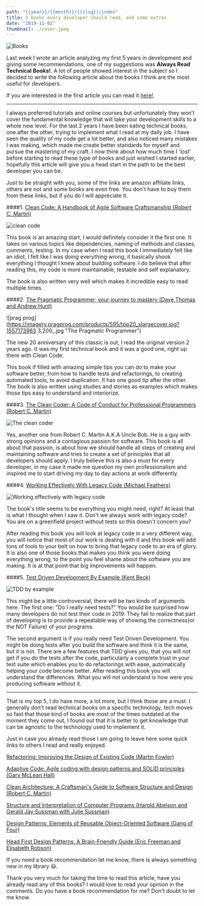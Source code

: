 ```yaml
---
path: "{{year}}/{{month}}/{{slug}}/index"
title: 5 books every developer should read, and some extras
date: "2019-11-02"
thumbnail: ./cover.jpeg
---
```


![Books](https://res.cloudinary.com/practicaldev/image/fetch/s--5l8Za7Jb--/c_imagga_scale,f_auto,fl_progressive,h_420,q_auto,w_1000/https://thepracticaldev.s3.amazonaws.com/i/ifknwf46tdxoah40h7q7.jpeg)

Last week I wrote an article analyzing my first 5 years in development and giving some recommendations, one of my suggestions was **Always Read Technical Books!**. A lot of people showed interest in the subject so I decided to write the following article about the books I think are the most useful for developers.

If you are interested in the first article you can read it [here!](https://dev.to/patferraggi/how-to-become-an-amazing-software-developer-things-i-wish-i-knew-when-i-started-28c5).

---

I always preferred tutorials and online courses but unfortunately they won’t cover the fundamental knowledge that will take your development skills to a whole new level. For the last 2 years I have been eating technical books, one after the other, trying to implement what I read at my daily job. I have seen the quality of my code get a lot better, and also noticed many mistakes I was making, which made me create better standards for myself and pursue the mastering of my craft. I now think about how much time I 'lost' before starting to read these type of books and just wished I started earlier, hopefully this article will give you a head start in the path to be the best developer you can be.

Just to be straight with you, some of the links are amazon affiliate links, others are not and some books are even free. You don't have to buy them from these links, but if you do I will appreciate it.

####1. [Clean Code: A Handbook of Agile Software Craftsmanship (Robert C. Martin)](https://www.amazon.com/gp/product/0132350882?ie=UTF8&tag=patferraggi-20&camp=1789&linkCode=xm2&creativeASIN=0132350882)

![clean code](https://m.media-amazon.com/images/S/aplus-media/mg/38127463-e531-4823-b46e-d79d174575cc._SR150,300_.jpg "Clean Code")

This book is an amazing start, I would definitely consider it the first
one. It takes on various topics like dependencies, naming of methods and classes, comments, testing. In my case when I read this book I immediately felt like an idiot, I felt like I was doing everything wrong, it basically shook everything I thought I knew about building software.
I do believe that after reading this, my code is more maintainable, testable and self explanatory.

The book is also written very well which makes it incredible easy to read multiple times.

####2. [The Pragmatic Programmer, your journey to mastery (Dave Thomas and Andrew Hunt)](https://pragprog.com/book/tpp20/the-pragmatic-programmer-20th-anniversary-edition)

![prag prog](https://imagery.pragprog.com/products/595/tpp20_xlargecover.jpg?1557173963
3,200\_.jpg "The Pragmatic Programmer")

The new 20 anniversary of this classic is out, I read the original version 2 years ago. It was my first technical book and it was a good one, right up there with Clean Code.

This book if filled with amazing simple tips you can do to make your software better, from how to handle tests and refactorings, to creating automated tools, to avoid duplication. It has one good tip after the other. The book is also written using studies and stories as examples which makes those tips easy to understand and interiorize.

####3. [The Clean Coder: A Code of Conduct for Professional Programmers (Robert C. Martin)](https://www.amazon.com/gp/product/0137081073?ie=UTF8&tag=patferraggi-20&camp=1789&linkCode=xm2&creativeASIN=0137081073)

![The clean coder](https://m.media-amazon.com/images/S/aplus-media/mg/a1e81e9e-d24a-462f-8364-552ae1f840c8._SR150,300_.jpg "The clean coder")

Yes, another one from Robert C. Martin A.K.A Uncle Bob. He is a guy with strong opinions and a contagious passion for software. This book is all about that passion, is about how we should handle all steps of creating and maintaining software and tries to create a set of principles that all developers should apply. I truly believe this is also a must for every developer, in my case it made me question my own professionalism and inspired me to start driving my day to day actions at work differently.

####4. [Working Effectively With Legacy Code (Michael Feathers)](https://www.amazon.com/gp/product/0131177052?ie=UTF8&tag=patferraggi-20&camp=1789&linkCode=xm2&creativeASIN=0131177052)

![Working effectively with legacy code](https://m.media-amazon.com/images/S/aplus-media/vc/d4da85d4-70d2-4fce-ad49-8731719c77b7._SR150,300_.jpg "Legacy Code")

The book's title seems to be everything you might need, right? At least that is what I thought when I saw it. Don't we always work with legacy code? You are on a greenfield project without tests so this doesn't concern you?

After reading this book you will look at legacy code in a very different way, you will notice that most of our work is dealing with it and this book will add tons of tools to your belt on how to bring that legacy code to an era of glory. It is also one of those books that makes you think you were doing everything wrong, to the point you feel shame about the software you are making. It is at that point that big improvements will happen.

####5. [Test Driven Development By Example (Kent Beck)](https://www.amazon.com/gp/product/0321146530?ie=UTF8&tag=patferraggi-20&camp=1789&linkCode=xm2&creativeASIN=0321146530)

![TDD by example](https://images-na.ssl-images-amazon.com/images/I/51kDbV%2BN65L._AC_AA180_.jpg "Test driven development")

This might be a little controversial, there will be two kinds of arguments here. The first one: "Do I really need tests?" You would be surprised how many developers do not test their code in 2019. They fail to realize that part of developing is to provide a repeatable way of showing the correctness(or the NOT Failure) of your programs.

The second argument is if you really need Test Driven Development. You might be doing tests after you build the software and think it is the same, but it is not. There are a few features that TDD gives you, that you will not get if you do the tests after the code, particularly a complete trust in your test suite which enables you to do refactorings with ease, automatically helping your code become better.
After reading this book you will understand the differences. What you will not understand is how were you producing software without it.

---

That is my top 5, I do have more, a lot more, but I think those are a must. I generally don't read technical books on a specific technology, tech moves so fast that those kind of books are most of the times outdated at the moment they come out, I found out that it is better to get knowledge that can be agnostic to the technology used to implement it.

Just in case you already read those I am going to leave here some quick links to others I read and really enjoyed.

[Refactoring: Improving the Design of Existing Code (Martin Fowler)](https://www.amazon.com/gp/product/0134757599?ie=UTF8&tag=patferraggi-20&camp=1789&linkCode=xm2&creativeASIN=0134757599)

[Adaptive Code: Agile coding with design patterns and SOLID principles (Gary McLean Hall)](https://www.amazon.com/gp/product/1509302581?ie=UTF8&tag=patferraggi-20&camp=1789&linkCode=xm2&creativeASIN=1509302581)

[Clean Architecture: A Craftsman's Guide to Software Structure and Design
(Robert C. Martin)](https://www.amazon.com/gp/product/0134494164?ie=UTF8&tag=patferraggi-20&camp=1789&linkCode=xm2&creativeASIN=0134494164)

[Structure and Interpretation of Computer Programs (Harold Abelson and
Gerald Jay Sussman
with Julie Sussman)](https://web.mit.edu/alexmv/6.037/sicp.pdf)

[Design Patterns: Elements of Reusable Object-Oriented Software (Gang of Four)](https://www.amazon.com/gp/product/0201633612?ie=UTF8&tag=patferraggi-20&camp=1789&linkCode=xm2&creativeASIN=0201633612)

[Head First Design Patterns: A Brain-Friendly Guide (Eric Freeman and Elisabeth Robson)](https://www.amazon.com/gp/product/0596007124?ie=UTF8&tag=patferraggi-20&camp=1789&linkCode=xm2&creativeASIN=0596007124)

If you need a book recommendation let me know, there is always something new in my library :smiley:.

Thank you very much for taking the time to read this article, have you already read any of this books? I would love to read your opinion in the comments.
Do you have a book recommendation for me? Don't doubt to let me know.
